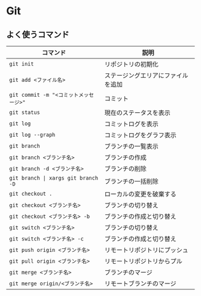 # Git

## よく使うコマンド

| コマンド | 説明 |
| --- | --- |
| `git init` | リポジトリの初期化 |
| `git add <ファイル名>` | ステージングエリアにファイルを追加 |
| `git commit -m "<コミットメッセージ>"` | コミット |
| `git status` | 現在のステータスを表示 |
| `git log` | コミットログを表示 |
| `git log --graph` | コミットログをグラフ表示 |
| `git branch` | ブランチの一覧表示 |
| `git branch <ブランチ名>` | ブランチの作成 |
| `git branch -d <ブランチ名>` | ブランチの削除 |
| `git branch \| xargs git branch -D` | ブランチの一括削除 |
| `git checkout .` | ローカルの変更を破棄する |
| `git checkout <ブランチ名>` | ブランチの切り替え |
| `git checkout <ブランチ名> -b` | ブランチの作成と切り替え |
| `git switch <ブランチ名>` | ブランチの切り替え |
| `git switch <ブランチ名> -c` | ブランチの作成と切り替え |
| `git push origin <ブランチ名>` | リモートリポジトリにプッシュ |
| `git pull origin <ブランチ名>` | リモートリポジトリからプル |
| `git merge <ブランチ名>` | ブランチのマージ |
| `git merge origin/<ブランチ名>` | リモートブランチのマージ |
